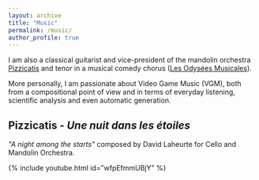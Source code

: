 ```yaml
---
layout: archive
title: "Music"
permalink: /music/
author_profile: true
---
```


I am also a classical guitarist and vice-president of the mandolin orchestra [Pizzicatis](https://www.pizzicatis.fr) and tenor in a musical comedy chorus ([Les Odysées Musicales](https://www.instagram.com/odysseemusicale/?hl=fr)).

More personally, I am passionate about Video Game Music (VGM), both from a compositional point of view and in terms of everyday listening, scientific analysis and even automatic generation.

## Pizzicatis - _Une nuit dans les étoiles_

_"A night among the starts"_ composed by David Laheurte for Cello and Mandolin Orchestra. 

{% include youtube.html id="wfpEfmmUBjY" %}
